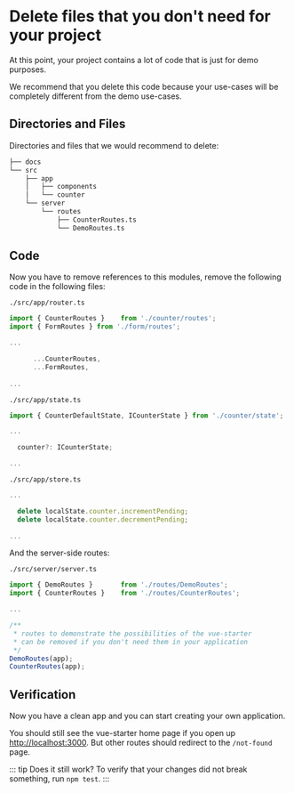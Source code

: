 # Delete files that you don't need for your project

At this point, your project contains a lot of code that is just for demo purposes.

We recommend that you delete this code because your use-cases will be completely different from the demo use-cases.

## Directories and Files

Directories and files that we would recommend to delete:

```bash
├── docs
└── src
    ├── app
    │   ├── components
    │   └── counter
    └── server
        └── routes
            ├── CounterRoutes.ts
            └── DemoRoutes.ts
```

## Code

Now you have to remove references to this modules, remove the following code in the following files:

`./src/app/router.ts`
```js
import { CounterRoutes }    from './counter/routes';
import { FormRoutes } from './form/routes';

...

      ...CounterRoutes,
      ...FormRoutes,
      
...
```

`./src/app/state.ts`
```js
import { CounterDefaultState, ICounterState } from './counter/state';

...

  counter?: ICounterState;

...
```

`./src/app/store.ts`
```js
...

  delete localState.counter.incrementPending;
  delete localState.counter.decrementPending;
  
...
```

And the server-side routes:

`./src/server/server.ts`
```js
import { DemoRoutes }       from './routes/DemoRoutes';
import { CounterRoutes }    from './routes/CounterRoutes';

...

/**
 * routes to demonstrate the possibilities of the vue-starter
 * can be removed if you don't need them in your application
 */
DemoRoutes(app);
CounterRoutes(app);
```

## Verification

Now you have a clean app and you can start creating your own application.

You should still see the vue-starter home page if you open up [http://localhost:3000](http://localhost:3000).
But other routes should redirect to the `/not-found` page.

::: tip Does it still work?
To verify that your changes did not break something, run `npm test`.
:::
